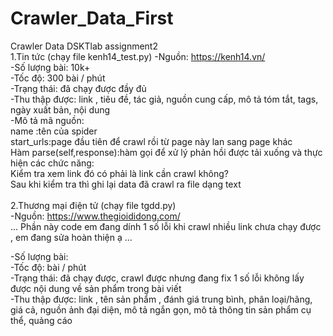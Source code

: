 # Crawler_Data_First <br/>
Crawler Data DSKTlab assignment2 <br/>
1.Tin tức (chạy file kenh14_test.py) -Nguồn: https://kenh14.vn/<br/>
-Số lượng bài: 10k+<br/>
-Tốc độ: 300 bài / phút<br/>
-Trạng thái: đã chạy được đầy đủ <br/>
-Thu thập được: link , tiêu đề, tác giả, nguồn cung cấp, mô tả tóm tắt, tags, ngày xuất bản, nội dung<br/>
-Mô tả mã nguồn:<br/>
name :tên của spider<br/>
start_urls:page đầu tiên để crawl rồi từ page này lan sang page khác<br/>
Hàm parse(self,response):hàm gọi để xử lý phản hồi được tải xuống và thực hiện các chức năng:<br/>
  Kiểm tra xem link đó có phải là link cần crawl không?<br/>
  Sau khi kiểm tra thì ghi lại data đã crawl ra file dạng text<br/>
<br/>
2.Thương mại điện tử (chạy file tgdd.py) <br/>
-Nguồn: https://www.thegioididong.com/ <br/>
... Phần này code em đang dính 1 số lỗi khi crawl nhiều link chưa chạy được , em đang sửa hoàn thiện ạ ... <br/>

-Số lượng bài:  <br/>
-Tốc độ:  bài / phút<br/>
-Trạng thái: đã chạy được, crawl được nhưng đang fix 1 số lỗi không lấy được nội dung về sản phẩm trong bài viết  <br/>
-Thu thập được: link , tên sản phẩm , đánh giá trung bình, phân loại/hãng, giá cả, nguồn ảnh đại diện, mô tả ngắn gọn, mô tả thông tin sản phẩm cụ thể, quảng cáo <br/>
